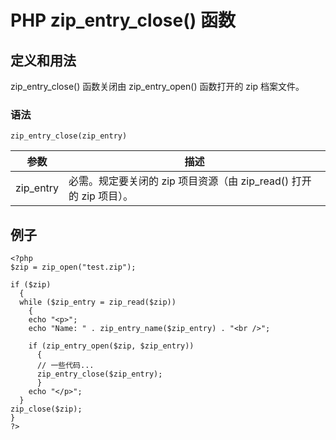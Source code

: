 # PHP zip_entry_close() 函数



## 定义和用法

zip_entry_close() 函数关闭由 zip_entry_open() 函数打开的 zip 档案文件。

### 语法

```
zip_entry_close(zip_entry)
```

| 参数 | 描述 |
| --- | --- |
| zip_entry | 必需。规定要关闭的 zip 项目资源（由 zip_read() 打开的 zip 项目）。 |

## 例子

```
<?php
$zip = zip_open("test.zip");

if ($zip)
  {
  while ($zip_entry = zip_read($zip))
    {
    echo "<p>";
    echo "Name: " . zip_entry_name($zip_entry) . "<br />";

    if (zip_entry_open($zip, $zip_entry))
      {
      // 一些代码...
      zip_entry_close($zip_entry);
      }
    echo "</p>";
  }
zip_close($zip);
}
?>
```



